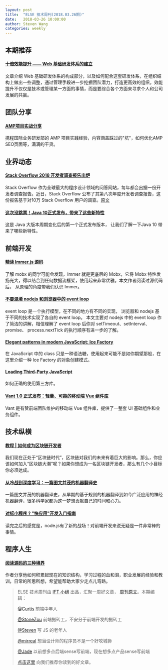 ```yaml
---
layout: post
title:  "ELSE 技术周刊(2018.03.26期)"
date:   2018-03-26 10:00:00
author: Steven Wang
categories: weekly
---
```



## 本期推荐

#### [十倍效能提升 —— Web 基础研发体系的建立](https://zhuanlan.zhihu.com/p/34790596)

文章介绍 Web 基础研发体系的构成部分，以及如何配合这套研发体系，在组织结构上做出一些调整，通过管理手段进一步挖掘团队潜力，打造更高效的组织。效能提升不仅仅是技术或管理某一方面的事情，而是要综合各个方面来寻求个人和公司发展的共赢。

## 团队分享

#### [AMP项目实战分享](https://zhuanlan.zhihu.com/p/34751588)

携程国际业务研发部的 AMP 项目实践经验，内容涵盖踩过的"坑"，如何优化AMP SEO页面等，满满的干货。

## 业界动态

#### [Stack Overflow 2018 开发者调查报告出炉](https://juejin.im/post/5ab5a9f96fb9a028e0146b20)

Stack Overflow 作为全球最大的程序设计领域的问答网站，每年都会出据一份开发者调查报告。近日，Stack Overflow 公布了其第八次年度开发者调查报告，这份报告基于对10万 Stack Overflow 用户的调查。[原文](https://insights.stackoverflow.com/survey/2018/)

#### [这次没跳票！Java 10正式发布，带来了这些新特性](http://www.infoq.com/cn/news/2018/03/Java-10-new-features)

这是 Java 大版本周期变化后的第一个正式发布版本， 让我们了解一下Java 10 带来了哪些新特性。

## 前端开发

#### [精读 Immer.js 源码](https://zhuanlan.zhihu.com/p/34691516)

了解 mobx 的同学可能会发现，Immer 就是更底层的 Mobx，它将 Mobx 特性发扬光大，得以结合到任何数据流框架，使用起来非常优雅。本文作者阅读过源代码后， 从原理的角度带我们认识 Immer。

#### [不要混淆 nodejs 和浏览器中的 event loop](https://cnodejs.org/topic/5a9108d78d6e16e56bb80882)

event loop 是一个执行模型，在不同的地方有不同的实现， 浏览器和 nodejs 基于不同的技术实现了各自的 event loop。 本文主要对 nodejs 中的 event loop 作了简洁的讲解，相信理解了 event loop 后你对 setTimeout、setInterval、 promise、 process.nextTick 的执行顺序有进一步的了解。

#### [Elegant patterns in modern JavaScript: Ice Factory](https://medium.freecodecamp.org/elegant-patterns-in-modern-javascript-ice-factory-4161859a0eee)

在 JavaScript 中的 class 只是一种语法糖，使用起来可能不是如你期望那般，在这里介绍一种 Ice Factory 的对象创建模式。

#### [Loading Third-Party JavaScript](https://developers.google.com/web/fundamentals/performance/optimizing-content-efficiency/loading-third-party-javascript/)

如何正确的使用第三方库。

#### [Vant 1.0 正式发布：轻量、可靠的移动端 Vue 组件库](https://tech.youzan.com/vant-1-release/)

Vant 是有赞前端团队维护的移动端 Vue 组件库，提供了一整套 UI 基础组件和业务组件。

## 技术纵横

#### [教程 | 如何成为区块链开发者](https://ethfans.org/posts/blockchain-developer-crash-course)

我们现在正处于“区块链时代”，区块链对我们的未来有着巨大的影响。那么，你应该如何加入“区块链大潮”呢？如果你想成为一名区块链开发者，那么有几个小目标你必须达成。

#### [从冷战到深度学习：一篇图文并茂的机器翻译史](https://www.jiqizhixin.com/articles/2018-03-16-5)

一篇图文并茂的机器翻译史，从早期的基于规则的机器翻译到如今广泛应用的神经机器翻译，很多科学家都为这一梦想贡献自己的时间和心力。

#### [对标小程序 ? "快应用"开发入门指南](https://juejin.im/post/5ab26a1e6fb9a028b547c675)

读完之后的感觉是，node.js有了新的战场！对前端开发来说无疑是一件非常棒的事情。

## 程序人生

#### [阅读源码的三种境界](https://mp.weixin.qq.com/s/PDhEKM2XG_qzOmBjWb-M7Q)

作者分享他如何积累起现在的知识结构，学习过程的血和泪，职业发展的经验和教训，日常的所思所想，希望能帮助大家少走点儿弯路。


> ELSE 技术周刊由 [IFT 小组](https://github.com/CtripFE) 出品，汇聚一周好文章， [周刊原文](https://zhuanlan.zhihu.com/p/34909353)。本期编辑：
>
> [@Curtis](https://github.com/CurtisCBS) 前端中年人
>
> [@StoneZou](https://github.com/stoneyong) 前端搬砖工，不安分于前端开发的搬砖工
>
> [@Steven](https://github.com/StevenX911) 写 JS 的老年人
>
> [@mirreal](https://github.com/mirreal) 想当设计师的程序员不是一个好攻城狮
>
> [@Jade](https://github.com/Jade05) 以前想多点后端sense写前端，现在想多点产品sense写前端
>
> [点击这里](https://github.com/CtripFE/fe-weekly/issues) 向我们推荐你读到的好文章。

